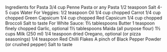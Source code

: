 Ingredients for Pasta
3/4 cup Penne Pasta or any Pasta
1/2 teaspoon Salt
4-5 cups Water
For Veggies:
1/2 teaspoon Oil
1/4 cup chopped Carrot
1/4 cup chopped Green Capsicum
1/4 cup chopped Red Capsicum
1/4 cup chopped Broccoli
Salt to taste
For White Sauce:
1½ tablespoons Butter
1 teaspoon finely chopped Garlic, optional
1½ tablespoons Maida (all purpose flour)
1½ cups Milk (250 ml)
1/4 teaspoon dried Oregano, optional (or pizza seasonings)
1/4 teaspoon Red Chilli Flakes
A pinch of Black Pepper Powder (or crushed pepper)
Salt to taste
